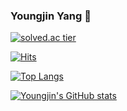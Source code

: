 ### Youngjin Yang 👋

<!--
**ojin0611/ojin0611** is a ✨ _special_ ✨ repository because its `README.md` (this file) appears on your GitHub profile.

Here are some ideas to get you started:

- 🔭 I’m currently working on ...
- 🌱 I’m currently learning ...
- 👯 I’m looking to collaborate on ...
- 🤔 I’m looking for help with ...
- 💬 Ask me about ...
- 📫 How to reach me: ...
- 😄 Pronouns: ...
- ⚡ Fun fact: ...
-->
[![solved.ac tier](http://mazassumnida.wtf/api/generate_badge?boj=ojin0611)](https://solved.ac/ojin0611)

[![Hits](https://hits.seeyoufarm.com/api/count/incr/badge.svg?url=https%3A%2F%2Fgithub.com%2Fojin0611&count_bg=%233D67C8&title_bg=%23555555&icon=&icon_color=%23FFFFFF&title=hits&edge_flat=false)](https://hits.seeyoufarm.com)

[![Top Langs](https://github-readme-stats.vercel.app/api/top-langs/?username=ojin0611&layout=compact&theme=radical)](https://github.com/anuraghazra/github-readme-stats)

[![Youngjin's GitHub stats](https://github-readme-stats.vercel.app/api?username=ojin0611&count_private=true&show_icons=true&theme=radical)](https://github.com/anuraghazra/github-readme-stats)

